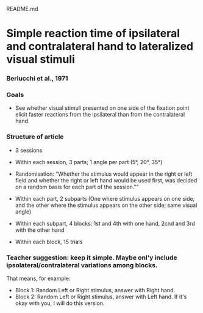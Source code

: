 README.md

# Simple reaction time of ipsilateral and contralateral hand to lateralized visual stimuli
### Berlucchi et al., 1971

### Goals
- See whether visual stimuli presented on one side of the fixation point elicit faster reactions from the ipsilateral than from the contralateral hand. 

### Structure of article

- 3 sessions
- Within each session, 3 parts; 1 angle per part (5°, 20°, 35°)
- Randomisation: "Whether the stimulus would appear in the right or left field and whether the right or left hand would be used first, was decided on a random basis for each part of the session.""

-  Within each part, 2 subparts (One where stimulus appears on one side, and the other where the stimulus appears on the other side; same visual angle)
- Within each subpart, 4 blocks: 1st and 4th with one hand, 2cnd and 3rd with the other hand
- Within each block, 15 trials

### Teacher suggestion: keep it simple. Maybe onl'y include ipsolateral/contralateral variations among blocks. 
That means, for example: 
- Block 1: Random Left or Right stimulus, answer with Right hand. 
- Block 2: Random Left or Right stimulus, answer with Left hand.
If it's okay with you, I will do this version. 

